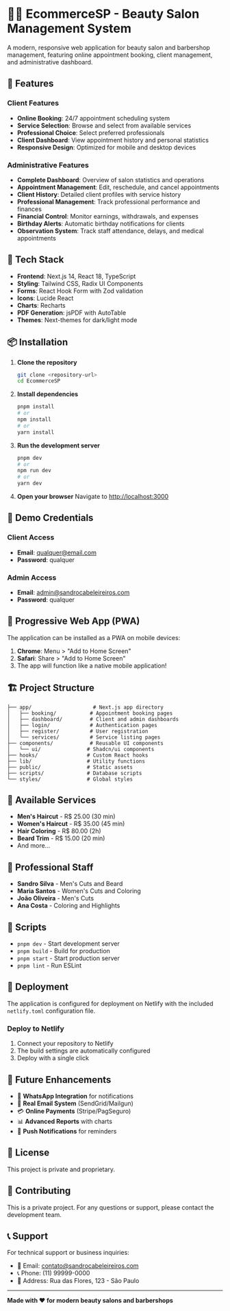 # 💇‍♂️ EcommerceSP - Beauty Salon Management System

A modern, responsive web application for beauty salon and barbershop management, featuring online appointment booking, client management, and administrative dashboard.

## 🌟 Features

### Client Features
- **Online Booking**: 24/7 appointment scheduling system
- **Service Selection**: Browse and select from available services
- **Professional Choice**: Select preferred professionals
- **Client Dashboard**: View appointment history and personal statistics
- **Responsive Design**: Optimized for mobile and desktop devices

### Administrative Features
- **Complete Dashboard**: Overview of salon statistics and operations
- **Appointment Management**: Edit, reschedule, and cancel appointments
- **Client History**: Detailed client profiles with service history
- **Professional Management**: Track professional performance and finances
- **Financial Control**: Monitor earnings, withdrawals, and expenses
- **Birthday Alerts**: Automatic birthday notifications for clients
- **Observation System**: Track staff attendance, delays, and medical appointments

## 🚀 Tech Stack

- **Frontend**: Next.js 14, React 18, TypeScript
- **Styling**: Tailwind CSS, Radix UI Components
- **Forms**: React Hook Form with Zod validation
- **Icons**: Lucide React
- **Charts**: Recharts
- **PDF Generation**: jsPDF with AutoTable
- **Themes**: Next-themes for dark/light mode

## 📦 Installation

1. **Clone the repository**
   ```bash
   git clone <repository-url>
   cd EcommerceSP
   ```

2. **Install dependencies**
   ```bash
   pnpm install
   # or
   npm install
   # or
   yarn install
   ```

3. **Run the development server**
   ```bash
   pnpm dev
   # or
   npm run dev
   # or
   yarn dev
   ```

4. **Open your browser**
   Navigate to [http://localhost:3000](http://localhost:3000)

## 🎯 Demo Credentials

### Client Access
- **Email**: qualquer@email.com
- **Password**: qualquer

### Admin Access
- **Email**: admin@sandrocabeleireiros.com
- **Password**: qualquer

## 📱 Progressive Web App (PWA)

The application can be installed as a PWA on mobile devices:

1. **Chrome**: Menu > "Add to Home Screen"
2. **Safari**: Share > "Add to Home Screen"
3. The app will function like a native mobile application!

## 🏗️ Project Structure

```
├── app/                    # Next.js app directory
│   ├── booking/           # Appointment booking pages
│   ├── dashboard/         # Client and admin dashboards
│   ├── login/             # Authentication pages
│   ├── register/          # User registration
│   └── services/          # Service listing pages
├── components/            # Reusable UI components
│   └── ui/               # Shadcn/ui components
├── hooks/                # Custom React hooks
├── lib/                  # Utility functions
├── public/               # Static assets
├── scripts/              # Database scripts
└── styles/               # Global styles
```

## 🎨 Available Services

- **Men's Haircut** - R$ 25.00 (30 min)
- **Women's Haircut** - R$ 35.00 (45 min)
- **Hair Coloring** - R$ 80.00 (2h)
- **Beard Trim** - R$ 15.00 (20 min)
- And more...

## 👥 Professional Staff

- **Sandro Silva** - Men's Cuts and Beard
- **Maria Santos** - Women's Cuts and Coloring
- **João Oliveira** - Men's Cuts
- **Ana Costa** - Coloring and Highlights

## 🔧 Scripts

- `pnpm dev` - Start development server
- `pnpm build` - Build for production
- `pnpm start` - Start production server
- `pnpm lint` - Run ESLint

## 🚀 Deployment

The application is configured for deployment on Netlify with the included `netlify.toml` configuration file.

### Deploy to Netlify
1. Connect your repository to Netlify
2. The build settings are automatically configured
3. Deploy with a single click

## 🔮 Future Enhancements

- 🔗 **WhatsApp Integration** for notifications
- 📧 **Real Email System** (SendGrid/Mailgun)
- 💳 **Online Payments** (Stripe/PagSeguro)
- 📊 **Advanced Reports** with charts
- 🔔 **Push Notifications** for reminders

## 📄 License

This project is private and proprietary.

## 🤝 Contributing

This is a private project. For any questions or support, please contact the development team.

## 📞 Support

For technical support or business inquiries:
- 📧 Email: contato@sandrocabeleireiros.com
- 📞 Phone: (11) 99999-0000
- 📍 Address: Rua das Flores, 123 - São Paulo

---

**Made with ❤️ for modern beauty salons and barbershops**